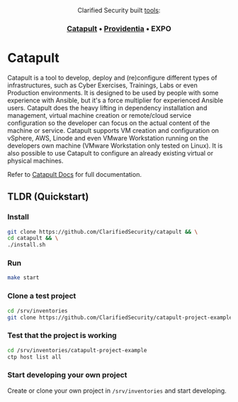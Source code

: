 <div align="center">
<p>Clarified Security built <a href="https://clarifiedsecurity.com/tools/">tools</a>:</p>
<h3>
  <a href="https://catapult.sh">Catapult</a> &bull;
  <a href="https://providentia.sh">Providentia</a> &bull;
  EXPO
</h3>
</div>

# Catapult

Catapult is a tool to develop, deploy and (re)configure different types of infrastructures, such as Cyber Exercises, Trainings, Labs or even Production environments. It is designed to be used by people with some experience with Ansible, but it's a force multiplier for experienced Ansible users. Catapult does the heavy lifting in dependency installation and management, virtual machine creation or remote/cloud service configuration so the developer can focus on the actual content of the machine or service. Catapult supports VM creation and configuration on vSphere, AWS, Linode and even VMware Workstation running on the developers own machine (VMware Workstation only tested on Linux). It is also possible to use Catapult to configure an already existing virtual or physical machines.

Refer to [Catapult Docs](https://clarifiedsecurity.github.io/catapult-docs/catapult/01-installation/) for full documentation.

## TLDR (Quickstart)

### Install

```sh
git clone https://github.com/ClarifiedSecurity/catapult && \
cd catapult && \
./install.sh
```

### Run

```sh
make start
```

### Clone a test project

```sh
cd /srv/inventories
git clone https://github.com/ClarifiedSecurity/catapult-project-example.git
```

### Test that the project is working

```sh
cd /srv/inventories/catapult-project-example
ctp host list all
```

### Start developing your own project

Create or clone your own project in `/srv/inventories` and start developing.
